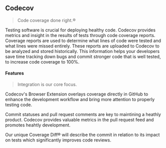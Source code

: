 ## Codecov
> Code coverage done right.®

Testing software is crucial for deploying healthy code. Codecov provides metrics and insight in the results of tests through code coverage reports. Coverage reports are used to determine what lines of code were tested and what lines were missed entirely. These reports are uploaded to Codecov to be analyzed and stored historically. This information helps your developers save time tracking down bugs and commit stronger code that is well tested, to increase code coverage to 100%.

#### Features
> Integration is our core focus.

Codecov's Browser Extension overlays coverage directly in GitHub to enhance the development workflow and bring more attention to properly testing code.

Commit statuses and pull request comments are key to maintining a heathly product. Codecov provides valuable metrics in the pull request feed and promotes heahtly development.

Our unique Coverage Diff® will describe the commit in relation to its impact on tests which significantly improves code reviews.
